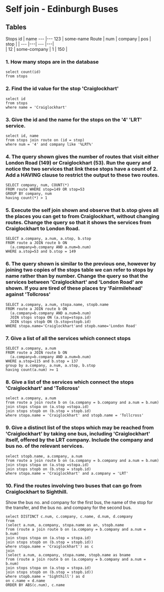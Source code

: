 # Self join - Edinburgh Buses

## Tables
Stops
id | name 
--- |--- 
123 | some-name 
Route
| num | company | pos | stop |
| --- |---| --- |---|  
| 12 | some-company | 1 | 150 |

### 1. How many stops are in the database
```
select count(id)
from stops
```
### 2. Find the id value for the stop 'Craiglockhart'
```
select id
from stops
where name = 'Craiglockhart'
```
### 3. Give the id and the name for the stops on the '4' 'LRT' service.
```
select id, name
from stops join route on (id = stop)
where num = '4' and company like '%LRT%'
```
### 4. The query shown gives the number of routes that visit either London Road (149) or Craiglockhart (53). Run the query and notice the two services that link these stops have a count of 2. Add a HAVING clause to restrict the output to these two routes.
```
SELECT company, num, COUNT(*)
FROM route WHERE stop=149 OR stop=53
GROUP BY company, num
having count(*) > 1
```
### 5. Execute the self join shown and observe that b.stop gives all the places you can get to from Craiglockhart, without changing routes. Change the query so that it shows the services from Craiglockhart to London Road.
```
SELECT a.company, a.num, a.stop, b.stop
FROM route a JOIN route b ON
  (a.company=b.company AND a.num=b.num)
WHERE a.stop=53 and b.stop = 149
```
### 6. The query shown is similar to the previous one, however by joining two copies of the stops table we can refer to stops by name rather than by number. Change the query so that the services between 'Craiglockhart' and 'London Road' are shown. If you are tired of these places try 'Fairmilehead' against 'Tollcross'
```
SELECT a.company, a.num, stopa.name, stopb.name
FROM route a JOIN route b ON
  (a.company=b.company AND a.num=b.num)
  JOIN stops stopa ON (a.stop=stopa.id)
  JOIN stops stopb ON (b.stop=stopb.id)
WHERE stopa.name='Craiglockhart'and stopb.name='London Road'
```
### 7. Give a list of all the services which connect stops 
```
SELECT a.company, a.num
FROM route a JOIN route b ON
  (a.company=b.company AND a.num=b.num)
WHERE a.stop=115 and b.stop = 137
group by a.company, a.num, a.stop, b.stop
having count(a.num) >= 1
```
### 8. Give a list of the services which connect the stops 'Craiglockhart' and 'Tollcross'
```
select a.company, a.num
from route a join route b on (a.company = b.company and a.num = b.num)
join stops stopa on (a.stop =stopa.id)
join stops stopb on (b.stop = stopb.id)
where stopa.name = 'Craiglockhart' and stopb.name = 'Tollcross'
```
### 9. Give a distinct list of the stops which may be reached from 'Craiglockhart' by taking one bus, including 'Craiglockhart' itself, offered by the LRT company. Include the company and bus no. of the relevant services.
```
select stopb.name, a.company, a.num
from route a join route b on (a.company = b.company and a.num = b.num)
join stops stopa on (a.stop =stopa.id)
join stops stopb on (b.stop = stopb.id)
where stopa.name = 'Craiglockhart' and a.company = 'LRT'
```
### 10. Find the routes involving two buses that can go from Craiglockhart to Sighthill.
Show the bus no. and company for the first bus, the name of the stop for the transfer,
and the bus no. and company for the second bus.
```
select DISTINCT c.num, c.company, c.name, d.num, d.company
from 
(select a.num, a.company, stopa.name as an, stopb.name
from (route a join route b on (a.company = b.company and a.num = b.num)
join stops stopa on (a.stop = stopa.id)
join stops stopb on (b.stop = stopb.id)) 
where stopa.name = 'Craiglockhart') as c
join 
(select a.num, a.company, stopa.name, stopb.name as bname
from (route a join route b on (a.company = b.company and a.num = b.num)
join stops stopa on (a.stop = stopa.id)
join stops stopb on (b.stop = stopb.id)) 
where stopb.name = 'Sighthill') as d
on c.name = d.name
ORDER BY ABS(c.num), c.name 
```
